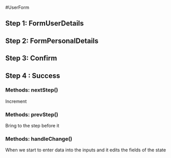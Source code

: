 #UserForm

## Step 1: FormUserDetails
## Step 2: FormPersonalDetails
## Step 3: Confirm
## Step 4 : Success

### Methods: nextStep()
Increment 
### Methods: prevStep()
Bring to the step before it
### Methods: handleChange()
When we start to enter data into the inputs and it edits the fields of the state 